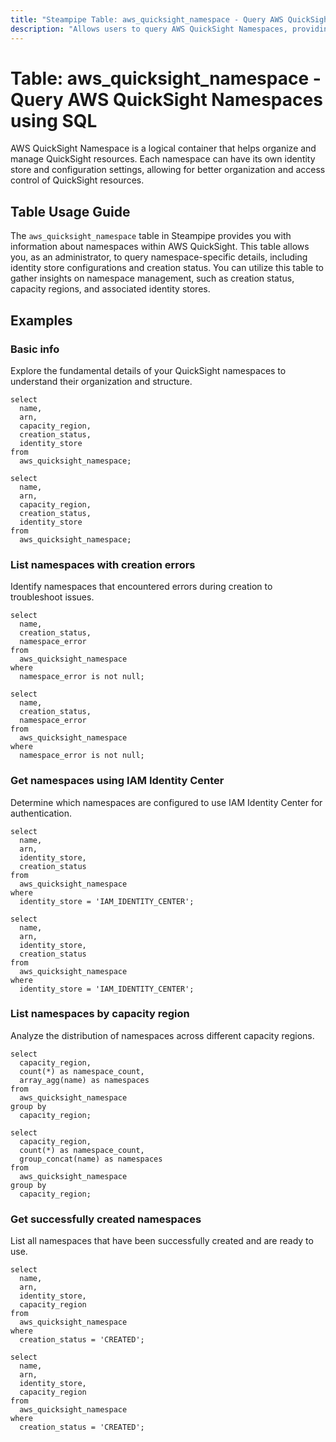 ```yaml
---
title: "Steampipe Table: aws_quicksight_namespace - Query AWS QuickSight Namespaces using SQL"
description: "Allows users to query AWS QuickSight Namespaces, providing details about namespace configurations, identity stores, and status information."
---
```


# Table: aws_quicksight_namespace - Query AWS QuickSight Namespaces using SQL

AWS QuickSight Namespace is a logical container that helps organize and manage QuickSight resources. Each namespace can have its own identity store and configuration settings, allowing for better organization and access control of QuickSight resources.

## Table Usage Guide

The `aws_quicksight_namespace` table in Steampipe provides you with information about namespaces within AWS QuickSight. This table allows you, as an administrator, to query namespace-specific details, including identity store configurations and creation status. You can utilize this table to gather insights on namespace management, such as creation status, capacity regions, and associated identity stores.

## Examples

### Basic info

Explore the fundamental details of your QuickSight namespaces to understand their organization and structure.

```sql+postgres
select
  name,
  arn,
  capacity_region,
  creation_status,
  identity_store
from
  aws_quicksight_namespace;
```

```sql+sqlite
select
  name,
  arn,
  capacity_region,
  creation_status,
  identity_store
from
  aws_quicksight_namespace;
```

### List namespaces with creation errors

Identify namespaces that encountered errors during creation to troubleshoot issues.

```sql+postgres
select
  name,
  creation_status,
  namespace_error
from
  aws_quicksight_namespace
where
  namespace_error is not null;
```

```sql+sqlite
select
  name,
  creation_status,
  namespace_error
from
  aws_quicksight_namespace
where
  namespace_error is not null;
```

### Get namespaces using IAM Identity Center

Determine which namespaces are configured to use IAM Identity Center for authentication.

```sql+postgres
select
  name,
  arn,
  identity_store,
  creation_status
from
  aws_quicksight_namespace
where
  identity_store = 'IAM_IDENTITY_CENTER';
```

```sql+sqlite
select
  name,
  arn,
  identity_store,
  creation_status
from
  aws_quicksight_namespace
where
  identity_store = 'IAM_IDENTITY_CENTER';
```

### List namespaces by capacity region

Analyze the distribution of namespaces across different capacity regions.

```sql+postgres
select
  capacity_region,
  count(*) as namespace_count,
  array_agg(name) as namespaces
from
  aws_quicksight_namespace
group by
  capacity_region;
```

```sql+sqlite
select
  capacity_region,
  count(*) as namespace_count,
  group_concat(name) as namespaces
from
  aws_quicksight_namespace
group by
  capacity_region;
```

### Get successfully created namespaces

List all namespaces that have been successfully created and are ready to use.

```sql+postgres
select
  name,
  arn,
  identity_store,
  capacity_region
from
  aws_quicksight_namespace
where
  creation_status = 'CREATED';
```

```sql+sqlite
select
  name,
  arn,
  identity_store,
  capacity_region
from
  aws_quicksight_namespace
where
  creation_status = 'CREATED';
```
